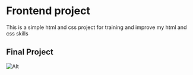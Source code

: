 # Frontend project

This is a simple html and css project for training and improve my html and css skills

## Final Project

![Alt]("./assets/printScreen.png")